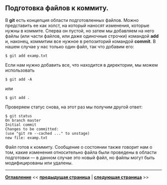 ## Подготовка файлов к коммиту.
В **git** есть концепция области подготовленных файлов. Можно представить ее как холст, на который наносят изменения, которые нужны в коммите. Сперва он пустой, но затем мы добавляем на него файлы (или части файлов, или даже одиночные строчки) командой **add** и, наконец, коммитим все нужное в репозиторий командой **commit**.
В нашем случае у нас только один файл, так что добавим его:

`$ git add examp.txt`

Если нам нужно добавить все, что находится в директории, мы можем использовать

`$ git add -A`

или

`$ git add .`

Проверяем статус снова, на этот раз мы получим другой ответ:
```
$ git status
On branch master
Initial commit
Changes to be committed:
(use "git rm --cached ..." to unstage)
new file: examp.txt
```

Файл готов к коммиту. Сообщение о состоянии также говорит нам о том, какие изменения относительно файла были проведены в области подготовки — в данном случае это новый файл, но файлы могут быть модифицированы или удалены.

---
**[Оглавление](./readme.md)**  << **[предыдущая страница](./determining-status.md)**  |  **[следующая страница](./make-commit.md)** >>